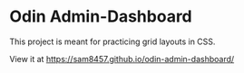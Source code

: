 # Odin Admin-Dashboard

This project is meant for practicing grid layouts in CSS.

View it at https://sam8457.github.io/odin-admin-dashboard/
